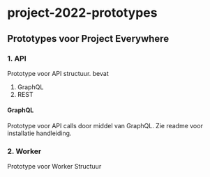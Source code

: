 # project-2022-prototypes

## Prototypes voor Project Everywhere

### 1. API
Prototype voor API structuur.
bevat
1. GraphQL
2. REST

#### GraphQL
Prototype voor API calls door middel van GraphQL. Zie readme voor installatie handleiding.

### 2. Worker
Prototype voor Worker Structuur
